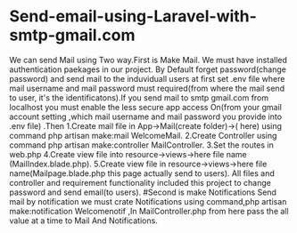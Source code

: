 # Send-email-using-Laravel-with-smtp-gmail.com
We can send Mail using Two way.First is Make Mail.
We must have  installed authentication paekages in our project. By Default forget password(change password) and send mail to the induviduall users at first set .env file where mail username and mail password must required(from where the mail send to user,  it's the identificatons).If you send mail to smtp gmail.com from localhost you must enable the less secure app access On(from your gmail account setting ,which mail username and mail password you provide into .env file) .Then 
1.Create mail file in App->Mail(create folder)->( here) using command php artisan make:mail WelcomeMail.
2.Create Controller using command php artisan make:controller MailController.
3.Set the routes in web.php
4.Create view file into resource->views->here file name (MailIndex.blade.php).
5.Create view file in resource->views->here file name(Mailpage.blade.php this page actually send to users).
All files and controller and requirement functionality included this project to change password and send email(to users).
#Second is make Notifications
Send mail by notification we must crate Notifications using command,php artisan make:notification Welcomenotif ,In MailController.php from here pass the all value at a time to Mail And Notifications.
